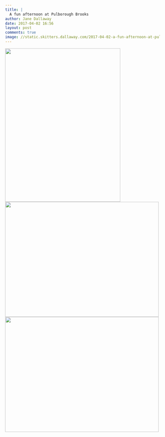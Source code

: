 ```yaml
---
title: |
  A fun afternoon at Pulborough Brooks
author: Jane Dallaway
date: 2017-04-02 16:56
layout: post
comments: true
image: //static.skitters.dallaway.com/2017-04-02-a-fun-afternoon-at-pulborough-brooks-thumb-IMG_3126.JPG
---
```


<div>
        <a href="//static.skitters.dallaway.com/2017-04-02-a-fun-afternoon-at-pulborough-brooks-fullsize-IMG_3126.JPG">
          <img src="//static.skitters.dallaway.com/2017-04-02-a-fun-afternoon-at-pulborough-brooks-thumb-IMG_3126.JPG" width="375" height="500"/>
        </a>
      </div><div>
        <a href="//static.skitters.dallaway.com/2017-04-02-a-fun-afternoon-at-pulborough-brooks-fullsize-IMG_3148.JPG">
          <img src="//static.skitters.dallaway.com/2017-04-02-a-fun-afternoon-at-pulborough-brooks-thumb-IMG_3148.JPG" width="500" height="375"/>
        </a>
      </div><div>
        <a href="//static.skitters.dallaway.com/2017-04-02-a-fun-afternoon-at-pulborough-brooks-fullsize-IMG_3161.JPG">
          <img src="//static.skitters.dallaway.com/2017-04-02-a-fun-afternoon-at-pulborough-brooks-thumb-IMG_3161.JPG" width="500" height="375"/>
        </a>
      </div>


   
      